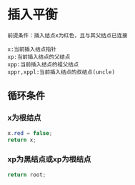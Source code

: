 # 插入平衡
`前提条件：插入结点x为红色，且与其父结点已连接  `

	x:当前插入结点指针  
	xp:当前插入结点的父结点  
	xpp:当前插入结点的祖父结点  
	xppr,xppl:当前插入结点的叔结点(uncle)  
    
## 循环条件
### x为根结点
```java  
x.red = false;  
return x;  
```
### xp为黑结点或xp为根结点
```java  
return root;  
```